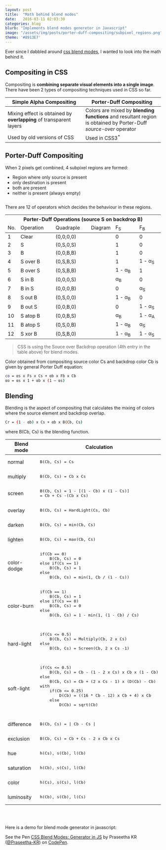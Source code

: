 ```yaml
---
layout: post
title:  "Math behind blend modes"
date:   2016-03-11 02:03:30
categories: blog
blurb: "Implements blend modes generetor in Javascript"
image: "/assets/img/posts/porter-duff-compositing/subpixel_regions.png"
theme: '#8913E7'
---
```


Ever since I dabbled around [css blend modes](https://imagineer.in/blog/pixr-css-image-editor/), I wanted to look into the math behind it.

## Compositing in CSS
Compositing is <strong>combining separate visual elements into a single image</strong>. There have been 2 types of compositing techniques used in CSS so far.

<table>
    <thead>
        <tr>
            <th width="50%">Simple Alpha Compositing</th>
            <th>Porter-Duff Compositing <a href="http://keithp.com/~keithp/porterduff/"><i class="fa fa-external-link"></i></a></th>
        </tr>
    </thead>
    <tbody>
        <tr>
            <td>Mixing effect is obtained by <strong>overlapping</strong> of transparent layers</td>
            <td>Colors are mixed by <strong>blending functions</strong> and resultant region is obtained by Porter-Duff <em>source-over</em> operator</td>
        </tr>
        <tr>
            <td>Used by old versions of CSS</td>
            <td>Used in CSS3<sup>*</sup></td>
        </tr>
    </tbody>
</table>

## Porter-Duff Compositing
When 2 pixels get combined, 4 subpixel regions are formed:

   - Region where only source is present
   - only destination is present
   - both are present
   - neither is present (always empty)

<div class="p-2-v">
    <img src="/assets/img/posts/porter-duff-compositing/subpixel_regions.png" alt="" class="half-width centered">
</div>

There are 12 of operators which decides the behaviour in these regions.

<table class="m-1-v table-striped">
    <thead>
        <tr>
            <th colspan="6">Porter-Duff Operations (source S on backdrop B)</th>
        </tr>
        <tr>
            <td width="2%">No.</td>
            <td width="25%">Operation</td>
            <td width="25%">Quadraple</td>
            <td width="8%">Diagram</td>
            <td width="20%">F<sub>S</sub></td>
            <td width="20%">F<sub>B</sub></td>
        </tr>
    </thead>
    <tbody>
        <tr>
            <td>1</td>
            <td>Clear</td>
            <td>(0,0,0,0)</td>
            <td class="nopad nopush"><img src="/assets/img/posts/porter-duff-compositing/clear.png" alt=""></td>
            <td>0</td>
            <td>0</td>
        </tr>
        <tr>
            <td>2</td>
            <td>S</td>
            <td>(0,S,0,S)</td>
            <td class="nopad nopush"><img src="/assets/img/posts/porter-duff-compositing/s.png" alt=""></td>
            <td>1</td>
            <td>0</td>
        </tr>
        <tr>
            <td>3</td>
            <td>B</td>
            <td>(0,0,B,B)</td>
            <td class="nopad nopush"><img src="/assets/img/posts/porter-duff-compositing/b.png" alt=""></td>
            <td>1</td>
            <td>0</td>
        </tr>
        <tr class="fill-white">
            <td>4</td>
            <td>S over B</td>
            <td>(0,S,B,S)</td>
            <td class="nopad nopush"><img src="/assets/img/posts/porter-duff-compositing/s_over_b.png" alt=""></td>
            <td>1</td>
            <td>1 - α<sub>S</sub></td>
        </tr>
        <tr>
            <td>5</td>
            <td>B over S</td>
            <td>(0,S,B,B)</td>
            <td class="nopad nopush"><img src="/assets/img/posts/porter-duff-compositing/b_over_s.png" alt=""></td>
            <td>1 - α<sub>B</sub></td>
            <td>1</td>
        </tr>
        <tr>
            <td>6</td>
            <td>S in B</td>
            <td>(0,0,0,S)</td>
            <td class="nopad nopush"><img src="/assets/img/posts/porter-duff-compositing/s_in_b.png" alt=""></td>
            <td>α<sub>B</sub></td>
            <td>0</td>
        </tr>
        <tr>
            <td>7</td>
            <td>B in S</td>
            <td>(0,0,0,B)</td>
            <td class="nopad nopush"><img src="/assets/img/posts/porter-duff-compositing/b_in_s.png" alt=""></td>
            <td>0</td>
            <td>α<sub>S</sub></td>
        </tr>
        <tr>
            <td>8</td>
            <td>S out B</td>
            <td>(0,S,0,0)</td>
            <td class="nopad nopush"><img src="/assets/img/posts/porter-duff-compositing/s_out_b.png" alt=""></td>
            <td>1 - α<sub>B</sub></td>
            <td>0</td>
        </tr>
        <tr>
            <td>9</td>
            <td>B out S</td>
            <td>(0,0,B,0)</td>
            <td class="nopad nopush"><img src="/assets/img/posts/porter-duff-compositing/b_out_s.png" alt=""></td>
            <td>0</td>
            <td>1 - α<sub>S</sub></td>
        </tr>
        <tr>
            <td>10</td>
            <td>S atop B</td>
            <td>(0,0,B,S)</td>
            <td class="nopad nopush"><img src="/assets/img/posts/porter-duff-compositing/s_atop_b.png" alt=""></td>
            <td>α<sub>B</sub></td>
            <td>1 - α<sub>A</sub></td>
        </tr>
        <tr>
            <td>11</td>
            <td>B atop S</td>
            <td>(0,S,0,B)</td>
            <td class="nopad nopush"><img src="/assets/img/posts/porter-duff-compositing/b_atop_s.png" alt=""></td>
            <td>1 - α<sub>B</sub></td>
            <td>α<sub>S</sub></td>
        </tr>
        <tr>
            <td>12</td>
            <td>S xor B</td>
            <td>(0,S,B,0)</td>
            <td class="nopad nopush"><img src="/assets/img/posts/porter-duff-compositing/s_xor_b.png" alt=""></td>
            <td>1 - α<sub>B</sub></td>
            <td>1 - α<sub>S</sub></td>
        </tr>
    </tbody>
</table>

> CSS is using the Souce over Backdrop operation (4th entry in the table above) for blend modes.

Color obtained from compositing source color Cs and backdrop color Cb is given by general Porter Duff equation:

``` bash
co = αs x Fs x Cs + αb x Fb x Cb
αo = αs x 1 + αb x (1 – αs)
```


## Blending
Blending is the aspect of compositing that calculates the mixing of colors where the source element and backdrop overlap.

``` bash
Cr = (1 - αb) x Cs + αb x B(Cb, Cs)
```
where B(Cb, Cs) is the blending function.

<table>
    <thead>
        <tr>
            <th>Blend mode</th>
            <th>Calculation</th>
        </tr>
    </thead>
    <tbody>
        <tr>
            <td>normal</td>
            <td><pre>B(Cb, Cs) = Cs</td>
        </tr>
        <tr>
            <td>multiply</td>
            <td><pre>B(Cb, Cs) = Cb x Cs</td>
        </tr>
        <tr>
            <td>screen</td>
            <td><pre>B(Cb, Cs) = 1 - [(1 - Cb) x (1 - Cs)]<br>= Cb + Cs -(Cb x Cs)</td>
        </tr>
        <tr>
            <td>overlay</td>
            <td><pre>B(Cb, Cs) = HardLight(Cs, Cb)</pre></td>
        </tr>
        <tr>
            <td>darken</td>
            <td><pre>B(Cb, Cs) = min(Cb, Cs)</pre></td>
        </tr>
        <tr>
            <td>lighten</td>
            <td><pre>B(Cb, Cs) = max(Cb, Cs)</pre></td>
        </tr>
        <tr>
            <td>color-dodge</td>
            <td><pre>
if(Cb == 0)
    B(Cb, Cs) = 0
else if(Cs == 1)
    B(Cb, Cs) = 1
else
    B(Cb, Cs) = min(1, Cb / (1 - Cs))</pre></td>
        </tr>
        <tr>
            <td>color-burn</td>
            <td><pre>
if(Cb == 1)
    B(Cb, Cs) = 1
else if(Cs == 0)
    B(Cb, Cs) = 0
else
    B(Cb, Cs) = 1 - min(1, (1 - Cb) / Cs)
            </pre></td>
        </tr>
        <tr>
            <td>hard-light</td>
            <td><pre>
if(Cs <= 0.5)
    B(Cb, Cs) = Multiply(Cb, 2 x Cs)
else
    B(Cb, Cs) = Screen(Cb, 2 x Cs -1)
            </pre></td>
        </tr>
        <tr>
            <td>soft-light</td>
            <td><pre>
if(Cs <= 0.5)
    B(Cb, Cs) = Cb - (1 - 2 x Cs) x Cb x (1 - Cb)
else
    B(Cb, Cs) = Cb + (2 x Cs - 1) x (D(Cb) - Cb)
with
    if(Cb <= 0.25)
        D(Cb) = ((16 * Cb - 12) x Cb + 4) x Cb
    else
        D(Cb) = sqrt(Cb)
            </pre></td>
        </tr>
        <tr>
            <td>difference</td>
            <td><pre>B(Cb, Cs) = | Cb - Cs |</pre></td>
        </tr>
        <tr>
            <td>exclusion</td>
            <td><pre>B(Cb, Cs) = Cb + Cs - 2 x Cb x Cs</pre></td>
        </tr>
        <tr>
            <td>hue</td>
            <td><pre>h(Cs), s(Cb), l(Cb)</pre></td>
        </tr>
        <tr>
            <td>saturation</td>
            <td><pre>h(Cb), s(Cs), l(Cb)</pre></td>
        </tr>
        <tr>
            <td>color</td>
            <td><pre>h(Cs), s(Cs), l(Cb)</pre></td>
        </tr>
        <tr>
            <td>luminosity</td>
            <td><pre>h(Cb), s(Cb), l(Cs)</pre></td>
        </tr>
    </tbody>
</table>

<br><br>

<p>Here is a demo for blend mode generator in javascript:</p>

<p data-height="350" data-theme-id="8104" data-slug-hash="grrWba" data-default-tab="result" data-user="Praseetha-KR" class="codepen">See the Pen <a href="http://codepen.io/Praseetha-KR/pen/grrWba/">CSS Blend Modes: Generator in JS</a> by Praseetha KR (<a href="http://codepen.io/Praseetha-KR">@Praseetha-KR</a>) on <a href="http://codepen.io">CodePen</a>.</p>
<script async src="//assets.codepen.io/assets/embed/ei.js"></script>
